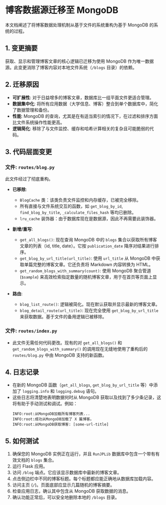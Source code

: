 # 博客数据源迁移至 MongoDB

本文档阐述了将博客数据处理机制从基于文件的系统重构为基于 MongoDB 的系统的过程。

## 1. 变更摘要

获取、显示和管理博客文章的核心逻辑已迁移为使用 MongoDB 作为唯一数据源。此变更消除了博客内容对本地文件系统（`/blogs` 目录）的依赖。

## 2. 迁移原因

- **可扩展性**: 对于日益增多的博客文章，数据库比一组平面文件更适合管理。
- **数据集中化**: 将所有应用数据（大学信息、博客）整合到单个数据库中，简化了数据管理和备份。
- **性能**: MongoDB 的查询，尤其是在有适当索引的情况下，在过滤和排序方面比文件系统操作性能更高。
- **逻辑简化**: 移除了与文件监控、缓存和哈希计算相关的复杂且可能脆弱的代码。

## 3. 代码层面变更

### 文件: `routes/blog.py`

此文件经过了彻底重构。

- **已移除**:
    - `BlogCache` 类：该类负责文件监控和内存缓存，已被完全移除。
    - 所有直接与文件系统交互的函数，如 `get_blog_by_id`, `find_blog_by_title`, `_calculate_files_hash` 等均已删除。
    - `lru_cache` 装饰器：由于数据库现在是数据源，因此不再需要此装饰器。

- **新增/重写**:
    - `get_all_blogs()`: 现在查询 MongoDB 中的 `blogs` 集合以获取所有博客文章的列表（id, title, date）。它按 `publication_date` 降序对结果进行排序。
    - `get_blog_by_url_title(url_title)`: 使用 `url_title` 从 MongoDB 中获取单篇完整的博客文章。它还负责将 Markdown 内容转换为 HTML。
    - `get_random_blogs_with_summary(count)`: 使用 MongoDB 聚合管道 (`$sample`) 来高效检索指定数量的随机博客文章，用于在首页等页面上显示。

- **路由**:
    - `blog_list_route()`: 逻辑被简化。现在默认获取并显示最新的博客文章。
    - `blog_detail_route(url_title)`: 现在完全使用 `get_blog_by_url_title` 来获取数据。基于文件的备用逻辑已被移除。

### 文件: `routes/index.py`

- 此文件无需任何代码更改。现有的对 `get_all_blogs()` 和 `get_random_blogs_with_summary()` 的调用现在无缝地使用了重构后的 `routes/blog.py` 中由 MongoDB 支持的新函数。

## 4. 日志记录

- 在新的 MongoDB 函数（`get_all_blogs`, `get_blog_by_url_title` 等）中添加了 `logging.info` 和 `logging.debug` 语句。
- 这些日志将清楚地表明数据何时从 MongoDB 获取以及找到了多少条记录，这将有助于手动测试和调试。例如：
  ```
  INFO:root:从MongoDB加载所有博客列表...
  INFO:root:成功从MongoDB加载了 X 篇博客。
  INFO:root:从MongoDB获取博客: [some-url-title]
  ```

## 5. 如何测试

1.  确保您的 MongoDB 实例正在运行，并且 `RunJPLib` 数据库中包含一个带有有效文档的 `blogs` 集合。
2.  运行 Flask 应用。
3.  访问 `/blog` 端点。它应该显示数据库中最新的博客文章。
4.  点击侧边栏中不同的博客标题。每个标题都应能正确地从数据库加载内容。
5.  访问主页 (`/`)。页面底部应显示几篇随机的博客摘要。
6.  检查应用日志，确认其中包含从 MongoDB 获取数据的消息。
7.  确认功能正常后，可以安全地删除本地的 `/blogs` 目录。